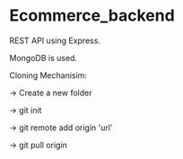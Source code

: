 # Ecommerce_backend

REST API using Express.

MongoDB is used.


Cloning Mechanisim:

-> Create a new folder

-> git init

-> git remote add origin 'url'

-> git pull origin
